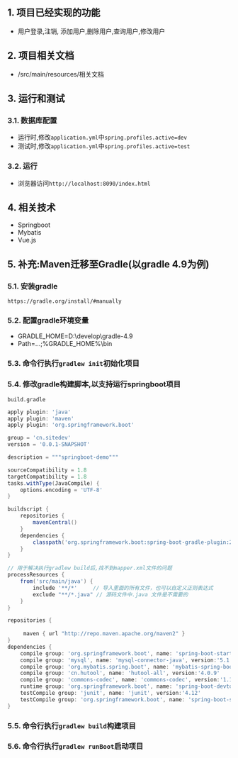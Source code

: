 ## 1. 项目已经实现的功能
* 用户登录,注销, 添加用户,删除用户,查询用户,修改用户

## 2. 项目相关文档
* /src/main/resources/相关文档

## 3. 运行和测试
### 3.1. 数据库配置
* 运行时,修改`application.yml`中`spring.profiles.active=dev`
* 测试时,修改`application.yml`中`spring.profiles.active=test`

### 3.2. 运行

* 浏览器访问`http://localhost:8090/index.html`


## 4. 相关技术

* Springboot
* Mybatis
* Vue.js


## 5. 补充:Maven迁移至Gradle(以gradle 4.9为例)

### 5.1. 安装gradle

`https://gradle.org/install/#manually`

### 5.2. 配置gradle环境变量

* GRADLE_HOME=D:\develop\gradle-4.9
* Path=...;%GRADLE_HOME%\bin

### 5.3. 命令行执行`gradlew init`初始化项目


### 5.4. 修改gradle构建脚本,以支持运行springboot项目

`build.gradle`

```gradle
apply plugin: 'java'
apply plugin: 'maven'
apply plugin: 'org.springframework.boot'

group = 'cn.sitedev'
version = '0.0.1-SNAPSHOT'

description = """springboot-demo"""

sourceCompatibility = 1.8
targetCompatibility = 1.8
tasks.withType(JavaCompile) {
	options.encoding = 'UTF-8'
}

buildscript {
    repositories {
 		mavenCentral()
    }
	dependencies {
	    classpath('org.springframework.boot:spring-boot-gradle-plugin:2.0.1.RELEASE')
	}
}

// 用于解决执行gradlew build后,找不到mapper.xml文件的问题
processResources {
    from('src/main/java') {
        include '**/*'     // 导入里面的所有文件，也可以自定义正则表达式
        exclude "**/*.java" // 源码文件中.java 文件是不需要的
    }
}

repositories {
        
     maven { url "http://repo.maven.apache.org/maven2" }
}
dependencies {
    compile group: 'org.springframework.boot', name: 'spring-boot-starter-web', version:'2.0.1.RELEASE'
    compile group: 'mysql', name: 'mysql-connector-java', version:'5.1.46'
    compile group: 'org.mybatis.spring.boot', name: 'mybatis-spring-boot-starter', version:'1.3.2'
    compile group: 'cn.hutool', name: 'hutool-all', version:'4.0.9'
    compile group: 'commons-codec', name: 'commons-codec', version:'1.11'
    runtime group: 'org.springframework.boot', name: 'spring-boot-devtools', version:'2.0.1.RELEASE'
    testCompile group: 'junit', name: 'junit', version:'4.12'
    testCompile group: 'org.springframework.boot', name: 'spring-boot-starter-test', version:'2.0.1.RELEASE'
}
```

### 5.5. 命令行执行`gradlew build`构建项目

### 5.6. 命令行执行`gradlew runBoot`启动项目
